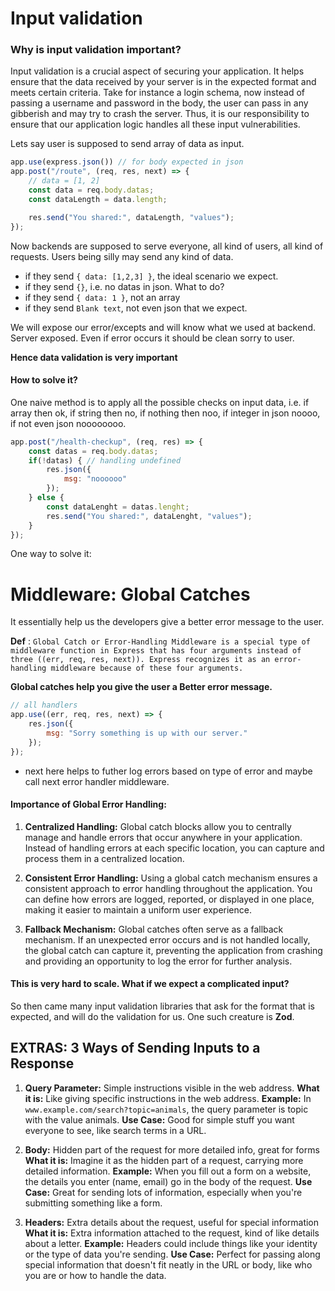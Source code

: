 # Input validation

### Why is input validation important?
Input validation is a crucial aspect of securing your application. It helps ensure that the data received by your server is in the expected format and meets certain criteria.
Take for instance a login schema, now instead of passing a username and password in the body, the user can pass in any gibberish and may try to crash the server. Thus, it is our responsibility to ensure that our application logic handles all these input vulnerabilities.

Lets say user is supposed to send array of data as input.
```javascript
app.use(express.json()) // for body expected in json
app.post("/route", (req, res, next) => {
    // data = [1, 2]
    const data = req.body.datas;
    const dataLength = data.length;

    res.send("You shared:", dataLength, "values");
});
```
Now backends are supposed to serve everyone, all kind of users, all kind of requests.
Users being silly may send any kind of data.
* if they send `{ data: [1,2,3] }`, the ideal scenario we expect.
* if they send `{}`, i.e. no datas in json. What to do?
* if they send `{ data: 1 }`, not an array
* if they send `Blank text`, not even json that we expect.

We will expose our error/excepts and will know what we used at backend. Server exposed.
Even if error occurs it should be clean sorry to user.

**Hence data validation is very important**

#### How to solve it?
One naive method is to apply all the possible checks on input data, i.e. if array then ok, if string then no, if nothing then noo, if integer in json noooo, if not even json noooooooo.

```javascript
app.post("/health-checkup", (req, res) => {
    const datas = req.body.datas;
    if(!datas) { // handling undefined
        res.json({
            msg: "noooooo"
        });
    } else {
        const dataLenght = datas.lenght;
        res.send("You shared:", dataLenght, "values");
    }
});
```

One way to solve it:
# Middleware: Global Catches
It essentially help us the developers give a better error message to the user.

**Def** : `Global Catch or Error-Handling Middleware is a special type of middleware function in Express that has four arguments instead of three ((err, req, res, next)). Express recognizes it as an error-handling middleware because of these four arguments.`

**Global catches help you give the user a Better error message.**
```javascript
// all handlers
app.use((err, req, res, next) => {
    res.json({
        msg: "Sorry something is up with our server."
    });
});
```
* next here helps to futher log errors based on type of error and maybe call next error handler middleware.

#### Importance of Global Error Handling:
1.  **Centralized Handling:**
    Global catch blocks allow you to centrally manage and handle errors that occur anywhere in your application. Instead of handling errors at each specific location, you can capture and process them in a centralized location.

2. **Consistent Error Handling:**
    Using a global catch mechanism ensures a consistent approach to error handling throughout the application. You can define how errors are logged, reported, or displayed in one place, making it easier to maintain a uniform user experience.

3. **Fallback Mechanism:**
    Global catches often serve as a fallback mechanism. If an unexpected error occurs and is not handled locally, the global catch can capture it, preventing the application from crashing and providing an opportunity to log the error for further analysis.


#### **This is very hard to scale. What if we expect a complicated input?**
So then came many input validation libraries that ask for the format that is expected, and will do the validation for us.
One such creature is **Zod**.


## EXTRAS: 3 Ways of Sending Inputs to a Response
1. **Query Parameter:**  Simple instructions visible in the web address.
    **What it is:** Like giving specific instructions in the web address.
    **Example:** In `www.example.com/search?topic=animals`, the query parameter is topic with the value animals.
    **Use Case:** Good for simple stuff you want everyone to see, like search terms in a URL.

2. **Body:** Hidden part of the request for more detailed info, great for forms
    **What it is:** Imagine it as the hidden part of a request, carrying more detailed information.
    **Example:** When you fill out a form on a website, the details you enter (name, email) go in the body of the request.
    **Use Case:** Great for sending lots of information, especially when you're submitting something like a form.

3. **Headers:** Extra details about the request, useful for special information
    **What it is:** Extra information attached to the request, kind of like details about a letter.
    **Example:** Headers could include things like your identity or the type of data you're sending.
    **Use Case:** Perfect for passing along special information that doesn't fit neatly in the URL or body, like who you are or how to handle the data.

